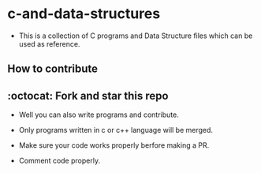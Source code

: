 # c-and-data-structures

- This is a collection of C programs and Data Structure files which can be used as reference.
## How to contribute
## :octocat: Fork and star this repo

- Well you can also write programs and contribute.

- Only programs written in c or c++ language will be merged.

- Make sure your code works properly berfore making a PR.

- Comment code properly.







